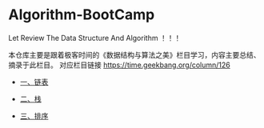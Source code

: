 # Algorithm-BootCamp
Let Review The Data Structure And Algorithm ！！！

本仓库主要是跟着极客时间的《数据结构与算法之美》栏目学习，内容主要总结、摘录于此栏目。
对应栏目链接 https://time.geekbang.org/column/126

- [一、链表](https://github.com/JasonLam0990/Algorithm-BootCamp/tree/master/1_Linked_List)

- [二、栈](https://github.com/JasonLam0990/Algorithm-BootCamp/tree/master/2_Stack)

- [三、排序](https://github.com/JasonLam0990/Algorithm-BootCamp/tree/master/3_Sort)
